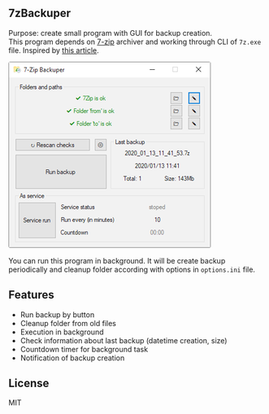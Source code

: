 ## 7zBackuper
Purpose: create small program with GUI for backup creation.  
This program depends on [7-zip](https://www.7-zip.org/) archiver and working through CLI of `7z.exe` file. Inspired by [this article](https://habr.com/ru/post/72636/).  

![image-20200113115738071](readme/image-20200113115738071.png)

You can run this program in background. It will be create backup periodically and cleanup folder according with options in `options.ini` file. 

## Features
*  Run backup by button
*  Cleanup folder from old files
*  Execution in background
*  Check information about last backup (datetime creation, size)
*  Countdown timer for background task
*  Notification of backup creation

## License
MIT